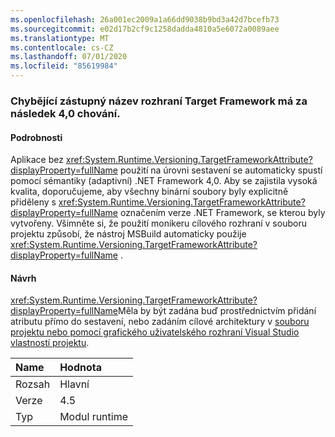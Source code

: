 ```yaml
---
ms.openlocfilehash: 26a001ec2009a1a66dd9038b9bd3a42d7bcefb73
ms.sourcegitcommit: e02d17b2cf9c1258dadda4810a5e6072a0089aee
ms.translationtype: MT
ms.contentlocale: cs-CZ
ms.lasthandoff: 07/01/2020
ms.locfileid: "85619984"
---
```

### <a name="missing-target-framework-moniker-results-in-40-behavior"></a>Chybějící zástupný název rozhraní Target Framework má za následek 4,0 chování.

#### <a name="details"></a>Podrobnosti

Aplikace bez <xref:System.Runtime.Versioning.TargetFrameworkAttribute?displayProperty=fullName> použití na úrovni sestavení se automaticky spustí pomocí sémantiky (adaptivní) .NET Framework 4,0. Aby se zajistila vysoká kvalita, doporučujeme, aby všechny binární soubory byly explicitně přiděleny s <xref:System.Runtime.Versioning.TargetFrameworkAttribute?displayProperty=fullName> označením verze .NET Framework, se kterou byly vytvořeny. Všimněte si, že použití monikeru cílového rozhraní v souboru projektu způsobí, že nástroj MSBuild automaticky použije <xref:System.Runtime.Versioning.TargetFrameworkAttribute?displayProperty=fullName> .

#### <a name="suggestion"></a>Návrh

<xref:System.Runtime.Versioning.TargetFrameworkAttribute?displayProperty=fullName>Měla by být zadána buď prostřednictvím přidání atributu přímo do sestavení, nebo zadáním cílové architektury v [souboru projektu nebo pomocí grafického uživatelského rozhraní Visual Studio vlastností projektu](https://devblogs.microsoft.com/visualstudio/visual-studio-managed-multi-targeting-part-1-concepts-target-framework-moniker-target-framework/).

| Name    | Hodnota       |
|:--------|:------------|
| Rozsah   |Hlavní|
|Verze|4.5|
|Typ|Modul runtime|
